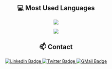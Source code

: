 <h2 align="center"> 💻 Most Used Languages</h2>

<p align="center">
  <a href="https://skillicons.dev">
    <img src="https://skillicons.dev/icons?i=julia,py,r" />
  </a>
</p>

<p align="center">
  <a target="_blank"href="https://github.com/ClaudMor"><img src="https://github-readme-stats.vercel.app/api?username=ClaudMor&count_private=true&show_icons=true&theme=graywhite" /></a>
</p>

<h2  align="center">📫 Contact</h2>

<div id="badges" align = "center">
  <a href="https://www.linkedin.com/in/claudiomoroni/">
    <img src="https://img.shields.io/badge/LinkedIn-blue?style=for-the-badge&logo=linkedin&logoColor=white" alt="LinkedIn Badge"/>
  </a>
  <a href="https://twitter.com/Claudio__Moroni">
    <img src="https://img.shields.io/badge/Twitter-blue?style=for-the-badge&logo=twitter&logoColor=white" alt="Twitter Badge"/>
  </a>
   <a href="mailto:claudiomor.sci@gmail.com">
    <img src="https://img.shields.io/badge/Gmail-D14836?style=for-the-badge&logo=gmail&logoColor=white" alt="GMail Badge"/>
   </a>
</div>
<!-- <img src="https://komarev.com/ghpvc/?username=ClaudMor&style=flat-square&color=blue" align="center" alt=""/> -->





<!--
**ClaudMor/ClaudMor** is a ✨ _special_ ✨ repository because its `README.md` (this file) appears on your GitHub profile.

Here are some ideas to get you started:

- 🔭 I’m currently working on ...
- 🌱 I’m currently learning ...
- 👯 I’m looking to collaborate on ...
- 🤔 I’m looking for help with ...
- 💬 Ask me about ...
- 📫 How to reach me: ...
- 😄 Pronouns: ...
- ⚡ Fun fact: ...
-->
